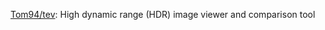 


[Tom94/tev](https://github.com/Tom94/tev): High dynamic range (HDR) image viewer and comparison tool







